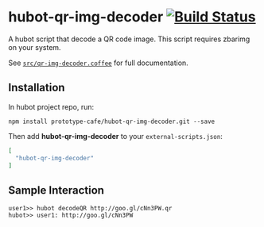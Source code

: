 # hubot-qr-img-decoder [![Build Status][travis-image]][travis-url]

A hubot script that decode a QR code image. This script requires zbarimg on your system.

See [`src/qr-img-decoder.coffee`](src/qr-img-decoder.coffee) for full documentation.

## Installation

In hubot project repo, run:

`npm install prototype-cafe/hubot-qr-img-decoder.git --save`

Then add **hubot-qr-img-decoder** to your `external-scripts.json`:

```json
[
  "hubot-qr-img-decoder"
]
```

## Sample Interaction

```
user1>> hubot decodeQR http://goo.gl/cNn3PW.qr
hubot>> user1: http://goo.gl/cNn3PW
```

[travis-url]: https://travis-ci.org/prototype-cafe/hubot-qr-img-decoder
[travis-image]: https://travis-ci.org/prototype-cafe/hubot-qr-img-decoder.svg?branch=master
